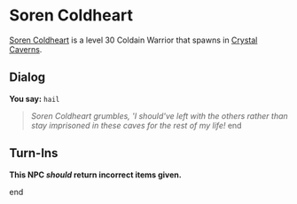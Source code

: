 # Soren Coldheart



[Soren Coldheart](/npc/121047) is a level 30 Coldain Warrior that spawns in [Crystal Caverns](/zone/121).



## Dialog

**You say:** `hail`



>*Soren Coldheart grumbles, 'I should've left with the others rather than stay imprisoned in these caves for the rest of my life!*
end



## Turn-Ins



**This NPC *should* return incorrect items given.**

end